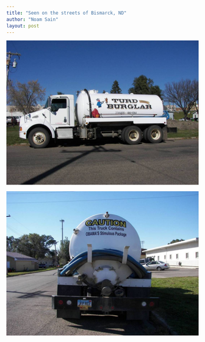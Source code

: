 ```yaml
---
title: "Seen on the streets of Bismarck, ND"
author: "Noam Sain"
layout: post
---
```


![Turd Burglar](/assets/2014/2014-10-turd-burglar1.jpg "Full of it")

![Turd Burglar](/assets/2014/2014-10-turd-burglar2.jpg "Full of it")
